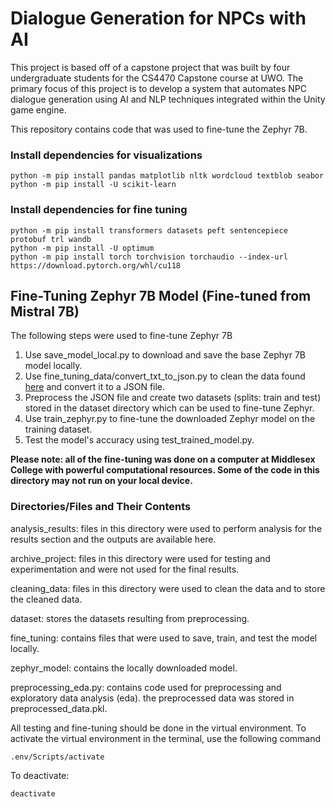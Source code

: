 # Dialogue Generation for NPCs with AI

This project is based off of a capstone project that was built by four undergraduate students for the CS4470 Capstone course at UWO. The primary focus of this project is to develop a system that automates NPC dialogue generation using AI and NLP techniques integrated within the Unity game engine.

This repository contains code that was used to fine-tune the Zephyr 7B.

### Install dependencies for visualizations
```
python -m pip install pandas matplotlib nltk wordcloud textblob seabor
python -m pip install -U scikit-learn
```

### Install dependencies for fine tuning
```
python -m pip install transformers datasets peft sentencepiece protobuf trl wandb
python -m pip install -U optimum
python -m pip install torch torchvision torchaudio --index-url https://download.pytorch.org/whl/cu118
```

## Fine-Tuning Zephyr 7B Model (Fine-tuned from Mistral 7B) 
The following steps were used to fine-tune Zephyr 7B
1. Use save_model_local.py to download and save the base Zephyr 7B model locally.
2. Use fine_tuning_data/convert_txt_to_json.py to clean the data found [here](https://jakub.thebias.nl/GPT2_WOWHead_dataset.txt) and convert it to a JSON file.
3. Preprocess the JSON file and create two datasets (splits: train and test) stored in the dataset directory which can be used to fine-tune Zephyr.
4. Use train_zephyr.py to fine-tune the downloaded Zephyr model on the training dataset.
5. Test the model's accuracy using test_trained_model.py.

**Please note: all of the fine-tuning was done on a computer at Middlesex College with powerful computational resources. Some of the code in this directory may not run on your local device.**

### Directories/Files and Their Contents
analysis_results: files in this directory were used to perform analysis for the results section and the outputs are available here.

archive_project: files in this directory were used for testing and experimentation and were not used for the final results.

cleaning_data: files in this directory were used to clean the data and to store the cleaned data.

dataset: stores the datasets resulting from preprocessing.

fine_tuning: contains files that were used to save, train, and test the model locally.

zephyr_model: contains the locally downloaded model.

preprocessing_eda.py: contains code used for preprocessing and exploratory data analysis (eda). the preprocessed data was stored in preprocessed_data.pkl.

All testing and fine-tuning should be done in the virtual environment. To activate the virtual environment in the terminal, use the following command
```
.env/Scripts/activate
```
To deactivate:
```
deactivate
```
